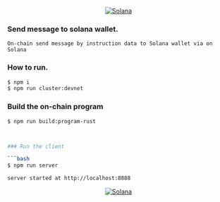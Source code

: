 <p align="center">
  <a href="https://solana.com">
    <img alt="Solana" src="https://raw.githubusercontent.com/googlebest/Solana_send_message_to_wallet_via_instruction_data/master/new.jpg" />
  </a>
</p>

### Send message to solana wallet.

    On-chain send message by instruction data to Solana wallet via on Solana


### How to run.

```bash
$ npm i
$ npm run cluster:devnet
```
### Build the on-chain program


```bash
$ npm run build:program-rust



### Run the client

```bash
$ npm run server

server started at http://localhost:8888

```
<p align="center">
  <a href="https://solana.com">
    <img alt="Solana" src="https://raw.githubusercontent.com/googlebest/Solana_send_message_to_wallet_via_instruction_data/master/new2.JPG" />
  </a>
</p>
